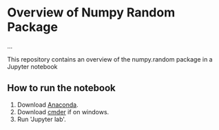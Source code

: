 # Overview of Numpy Random Package

...

This repository contains an overview of the numpy.random package in a Jupyter notebook

## How to run the notebook

1. Download [Anaconda]().
2. Download [cmder]() if on windows.
3. Run 'Jupyter lab'.
